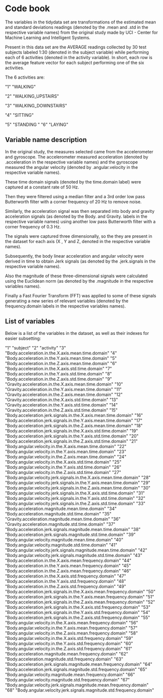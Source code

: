 Code book 
=================

The variables in the tidydata set are transformations of the estimated mean and standard deviations readings (denoted by the .mean and .std in the respective variable names) from the original study made by UCI - Center for Machine Learning and Intelligent Systems.

Present in this data set are the AVERAGE readings collected by 30 test subjects labeled 1:30 (denoted in the subject variable) while performing each of 6 activities (denoted in the activity variable).
In short, each row is the average feature vector for each subject performing one of the six activities.


The 6 activities are:

"1" "WALKING"

"2" "WALKING_UPSTAIRS"

"3" "WALKING_DOWNSTAIRS"

"4" "SITTING"

"5" "STANDING
"
"6" "LAYING"


Variable name description
--------------------------

In the original study, the measures selected came from the accelerometer and gyroscope. The accelerometer measured acceleration (denoted by .acceleration in the respective variable names) and the gyroscope measured the angular velocity (denoted by .angular.velocity in the respective variable names). 

These time domain signals (denoted by the time.domain label) were captured at a constant rate of 50 Hz. 

Then they were filtered using a median filter and a 3rd order low pass Butterworth filter with a corner frequency of 20 Hz to remove noise. 

Similarly, the acceleration signal was then separated into body and gravity acceleration signals (as denoted by the Body. and Gravity. labels in the respective variable names) using another low pass Butterworth filter with a corner frequency of 0.3 Hz. 

The signals were captured three dimensionally, so the they are present in the dataset for each axis (X , Y and Z, denoted in the respective variable names).

Subsequently, the body linear acceleration and angular velocity were derived in time to obtain Jerk signals (as denoted by the .jerk.signals in the respective variable names). 

Also the magnitude of these three-dimensional signals were calculated using the Euclidean norm (as denoted by the .magnitude in the respective variables names). 

Finally a Fast Fourier Transform (FFT) was applied to some of these signals generating a new series of relevant variables (denoted by the frequency.domain labels in the respective variables names). 


List of variables
------------------

Below is a list of the variables in the dataset, as well as their indexes for easier subsetting:

"1" "subject"
"2" "activity"
"3" "Body.acceleration.in.the.X.axis.mean.time.domain"
"4" "Body.acceleration.in.the.Y.axis.mean.time.domain"
"5" "Body.acceleration.in.the.Z.axis.mean.time.domain"
"6" "Body.acceleration.in.the.X.axis.std.time.domain"
"7" "Body.acceleration.in.the.Y.axis.std.time.domain"
"8" "Body.acceleration.in.the.Z.axis.std.time.domain"
"9" "Gravity.acceleration.in.the.X.axis.mean.time.domain"
"10" "Gravity.acceleration.in.the.Y.axis.mean.time.domain"
"11" "Gravity.acceleration.in.the.Z.axis.mean.time.domain"
"12" "Gravity.acceleration.in.the.X.axis.std.time.domain"
"13" "Gravity.acceleration.in.the.Y.axis.std.time.domain"
"14" "Gravity.acceleration.in.the.Z.axis.std.time.domain"
"15" "Body.acceleration.jerk.signals.in.the.X.axis.mean.time.domain"
"16" "Body.acceleration.jerk.signals.in.the.Y.axis.mean.time.domain"
"17" "Body.acceleration.jerk.signals.in.the.Z.axis.mean.time.domain"
"18" "Body.acceleration.jerk.signals.in.the.X.axis.std.time.domain"
"19" "Body.acceleration.jerk.signals.in.the.Y.axis.std.time.domain"
"20" "Body.acceleration.jerk.signals.in.the.Z.axis.std.time.domain"
"21" "Body.angular.velocity.in.the.X.axis.mean.time.domain"
"22" "Body.angular.velocity.in.the.Y.axis.mean.time.domain"
"23" "Body.angular.velocity.in.the.Z.axis.mean.time.domain"
"24" "Body.angular.velocity.in.the.X.axis.std.time.domain"
"25" "Body.angular.velocity.in.the.Y.axis.std.time.domain"
"26" "Body.angular.velocity.in.the.Z.axis.std.time.domain"
"27" "Body.angular.velocity.jerk.signals.in.the.X.axis.mean.time.domain"
"28" "Body.angular.velocity.jerk.signals.in.the.Y.axis.mean.time.domain"
"29" "Body.angular.velocity.jerk.signals.in.the.Z.axis.mean.time.domain"
"30" "Body.angular.velocity.jerk.signals.in.the.X.axis.std.time.domain"
"31" "Body.angular.velocity.jerk.signals.in.the.Y.axis.std.time.domain"
"32" "Body.angular.velocity.jerk.signals.in.the.Z.axis.std.time.domain"
"33" "Body.acceleration.magnitude.mean.time.domain"
"34" "Body.acceleration.magnitude.std.time.domain"
"35" "Gravity.acceleration.magnitude.mean.time.domain"
"36" "Gravity.acceleration.magnitude.std.time.domain"
"37" "Body.acceleration.jerk.signals.magnitude.mean.time.domain"
"38" "Body.acceleration.jerk.signals.magnitude.std.time.domain"
"39" "Body.angular.velocity.magnitude.mean.time.domain"
"40" "Body.angular.velocity.magnitude.std.time.domain"
"41" "Body.angular.velocity.jerk.signals.magnitude.mean.time.domain"
"42" "Body.angular.velocity.jerk.signals.magnitude.std.time.domain"
"43" "Body.acceleration.in.the.X.axis.mean.frequency.domain"
"44" "Body.acceleration.in.the.Y.axis.mean.frequency.domain"
"45" "Body.acceleration.in.the.Z.axis.mean.frequency.domain"
"46" "Body.acceleration.in.the.X.axis.std.frequency.domain"
"47" "Body.acceleration.in.the.Y.axis.std.frequency.domain"
"48" "Body.acceleration.in.the.Z.axis.std.frequency.domain"
"49" "Body.acceleration.jerk.signals.in.the.X.axis.mean.frequency.domain"
"50" "Body.acceleration.jerk.signals.in.the.Y.axis.mean.frequency.domain"
"51" "Body.acceleration.jerk.signals.in.the.Z.axis.mean.frequency.domain"
"52" "Body.acceleration.jerk.signals.in.the.X.axis.std.frequency.domain"
"53" "Body.acceleration.jerk.signals.in.the.Y.axis.std.frequency.domain"
"54" "Body.acceleration.jerk.signals.in.the.Z.axis.std.frequency.domain"
"55" "Body.angular.velocity.in.the.X.axis.mean.frequency.domain"
"56" "Body.angular.velocity.in.the.Y.axis.mean.frequency.domain"
"57" "Body.angular.velocity.in.the.Z.axis.mean.frequency.domain"
"58" "Body.angular.velocity.in.the.X.axis.std.frequency.domain"
"59" "Body.angular.velocity.in.the.Y.axis.std.frequency.domain"
"60" "Body.angular.velocity.in.the.Z.axis.std.frequency.domain"
"61" "Body.acceleration.magnitude.mean.frequency.domain"
"62" "Body.acceleration.magnitude.std.frequency.domain"
"63" "Body.acceleration.jerk.signals.magnitude.mean.frequency.domain"
"64" "Body.acceleration.jerk.signals.magnitude.std.frequency.domain"
"65" "Body.angular.velocity.magnitude.mean.frequency.domain"
"66" "Body.angular.velocity.magnitude.std.frequency.domain"
"67" "Body.angular.velocity.jerk.signals.magnitude.mean.frequency.domain"
"68" "Body.angular.velocity.jerk.signals.magnitude.std.frequency.domain"

